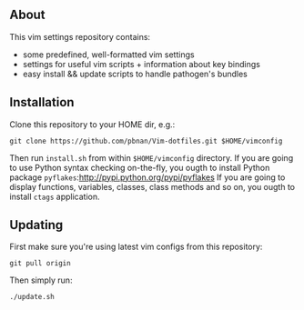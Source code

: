 About
-----

This vim settings repository contains:

* some predefined, well-formatted vim settings
* settings for useful vim scripts + information about key bindings
* easy install && update scripts to handle pathogen's bundles

Installation
------------

Clone this repository to your HOME dir, e.g.:

    git clone https://github.com/pbnan/Vim-dotfiles.git $HOME/vimconfig

Then run `install.sh` from within `$HOME/vimconfig` directory.
If you are going to use Python syntax checking on-the-fly, you ougth to
install Python package `pyflakes`:http://pypi.python.org/pypi/pyflakes
If you are going to display functions, variables, classes, class methods and
so on, you ougth to install `ctags` application.

Updating
--------

First make sure you're using latest vim configs from this repository:

    git pull origin

Then simply run:

    ./update.sh
